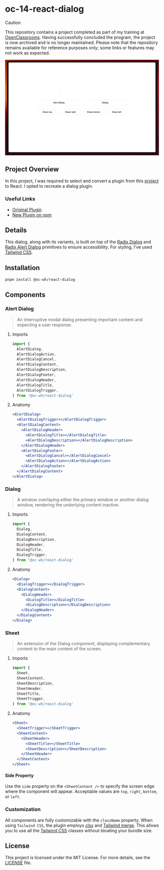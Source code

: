 # oc-14-react-dialog

> [!CAUTION]
> This repository contains a project completed as part of my training at [OpenClassrooms](https://openclassrooms.com). Having successfully concluded the program, the project is now archived and is no longer maintained. Please note that the repository remains available for reference purposes only; some links or features may not work as expected.

![Preview](./.github/assets/preview.gif)

## Project Overview

In this project, I was required to select and convert a plugin from this [project](https://github.com/OpenClassrooms-Student-Center/P12_Front-end) to React. I opted to recreate a dialog plugin.

### Useful Links

- [Original Plugin](https://github.com/kylefox/jquery-modal)
- [New Plugin on npm](https://www.npmjs.com/package/@oc-wh/react-dialog)

## Details

This dialog, along with its variants, is built on top of the [Radix Dialog](https://www.radix-ui.com/primitives/docs/components/dialog#dialog) and [Radix Alert Dialog](https://www.radix-ui.com/primitives/docs/components/alert-dialog#alert-dialog) primitives to ensure accessibility. For styling, I've used [Tailwind CSS](https://tailwindcss.com/).

## Installation

```bash
pnpm install @oc-wh/react-dialog
```

## Components

### Alert Dialog

> An interruptive modal dialog presenting important content and expecting a user response.

1. Imports

   ```jsx
   import {
     AlertDialog,
     AlertDialogAction,
     AlertDialogCancel,
     AlertDialogContent,
     AlertDialogDescription,
     AlertDialogFooter,
     AlertDialogHeader,
     AlertDialogTitle,
     AlertDialogTrigger,
   } from '@oc-wh/react-dialog'
   ```

2. Anatomy

   ```jsx
   <AlertDialog>
     <AlertDialogTrigger></AlertDialogTrigger>
     <AlertDialogContent>
       <AlertDialogHeader>
         <AlertDialogTitle></AlertDialogTitle>
         <AlertDialogDescription></AlertDialogDescription>
       </AlertDialogHeader>
       <AlertDialogFooter>
         <AlertDialogCancel></AlertDialogCancel>
         <AlertDialogAction></AlertDialogAction>
       </AlertDialogFooter>
     </AlertDialogContent>
   </AlertDialog>
   ```

### Dialog

> A window overlaying either the primary window or another dialog window, rendering the underlying content inactive.

1. Imports

   ```jsx
   import {
     Dialog,
     DialogContent,
     DialogDescription,
     DialogHeader,
     DialogTitle,
     DialogTrigger,
   } from '@oc-wh/react-dialog'
   ```

2. Anatomy

   ```jsx
   <Dialog>
     <DialogTrigger></DialogTrigger>
     <DialogContent>
       <DialogHeader>
         <DialogTitle></DialogTitle>
         <DialogDescription></DialogDescription>
       </DialogHeader>
     </DialogContent>
   </Dialog>
   ```

### Sheet

> An extension of the Dialog component, displaying complementary content to the main content of the screen.

1. Imports

   ```jsx
   import {
     Sheet,
     SheetContent,
     SheetDescription,
     SheetHeader,
     SheetTitle,
     SheetTrigger,
   } from '@oc-wh/react-dialog'
   ```

2. Anatomy

   ```jsx
   <Sheet>
     <SheetTrigger></SheetTrigger>
     <SheetContent>
       <SheetHeader>
         <SheetTitle></SheetTitle>
         <SheetDescription></SheetDescription>
       </SheetHeader>
     </SheetContent>
   </Sheet>
   ```

#### Side Property

Use the `side` property on the `<SheetContent />` to specify the screen edge where the component will appear. Acceptable values are `top`, `right`, `bottom`, or `left`.

### Customization

All components are fully customizable with the `className` property. When using `Tailwind CSS`, the plugin employs [clsx](https://github.com/lukeed/clsx) and [Tailwind merge](https://github.com/dcastil/tailwind-merge). This allows you to use all the [Tailwind CSS](https://tailwindcss.com/) classes without bloating your bundle size.

## License

This project is licensed under the MIT License. For more details, see the [LICENSE](./LICENSE.txt) file.
